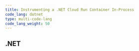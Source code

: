 ```yaml
---
title: Instrumenting a .NET Cloud Run Container In-Process
code_lang: dotnet
type: multi-code-lang
code_lang_weight: 50
---
```


## .NET
